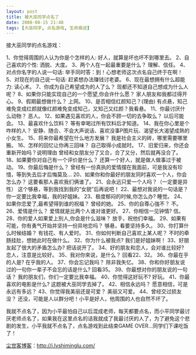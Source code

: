 ```yaml
---
layout: post
title: 被大巫同学点名了
date: 2008-08-15 21:48
tags: [大巫同学, 点名游戏, 生命痕迹]
---
```

接大巫同学的点名游戏：

1、你觉得周围的人认为你是个怎样的人:
好人，就算是坏也坏不到哪里去。
2、自己喜欢的个性:
洒脱、大度。
3、两个人在一起最重要是什么？
理解、信任。
4、对点你名字的人说一句话:
举手同时答：到！心想老师这次点名自己终于在啊！
5、对现在的自己说一句话:
赶紧想办法赚钱讨老婆。
6、现在最想拥有什么超能力:
读心术。
7、你成为自己希望成为的人了么？
现都还不知道自己想成为什么人呢？
8、如果你只能实现自己的一个愿望,你会许什么愿？
家人朋友和我都过得开心。
9、假期最想做什么？
上网。
10、是否相信红颜知己？(理由)
有点悬，知己难免变成红颜就像红颜难免变成知己，又知己又红颜？我看悬。
11、你最讨厌什么动物？
恶人。
12、如果遇见喜欢的人，你会不顾一切的去争取么？
以后可能会。
13、最喜欢什么饮料？
等有幸喝过所有饮料后才知道。
14、我在你心里是个咋样的人？
安静、随合、不会大声说话、喜欢没事P图片玩、渴望长大渴望成熟的小女生。
15、将来你最希望在什么地方发展？
我是社会主义的砖，哪里需要哪里搬。
16、怎样的回忆让你再三回味？
自己取得小成就时。
17、旧爱归来，你还会重新开始吗？说明理由
曾经和女朋友分了又合，合了又分，然后就再没合了。
18、如果要你对自己有一个评价是什么？
还算一个好人，就是做人做事过于被动。
19、你最后悔是什么？
曾经有一份真执的爱情摆在我面前，可是我没有珍惜，等到失去后才后悔莫及…
20、如果你和你最好的朋友同时喜欢一个人，你会怎么办？
这要看那人喜欢我们俩谁了。
21、会永远只爱一个人吗？（一定要是异性）
这个够悬，等到我找到我的“女貌”后再说吧！
22、最想对我说的一句话是？
你一定要比我幸福，我的好姐妹。
23、极度郁闷的时候,你怎么办?
睡觉。
24、如果你恋爱了,最希望得到谁的祝福？
曾经的她。
25、你的自尊心強不？
不。
26、爱情是什么？
爱情就是比两个人谁对谁更好。
27、你相信一见钟情?
信。
28、你的爱人如果爱上別人,你会是什么滋味？
放手，祝他们幸福。
29、如果有可能，你有勇气开始并坚持一份异地恋吗？
够悬，看要坚持多久。
30、你打算什么时候结婚？
有钱花、有人爱时。
31、你如何判断自己喜欢上某人呢？
不时的牵肠挂肚，想她此时在做什么。
32、你为什么被我点?
我们是好姐妹啊！
33、好朋友起了很大的矛盾怎么办?
把话说开了。
34、好的朋友和恋人，会对谁比较好?
恋人，注意是比较好。
35、我对你來说，是什么？
回看22、32。
36、你最在乎的人是?
在乎我的人。
37、你会忘记我吗？
除非我失忆。
38、你和你好朋友说过的一句你一辈子不会忘的话是什么?
回看35。
39、你最想对你的朋友说的一句话？
我的朋友们，你们一定要比我幸福。
40、你觉得这好玩不?
好玩。
41、你最喜欢的电影是什么?
这题被大巫同学去掉了。
42、相信永远吗？
愿意相信，可是永远有多远？
43、你觉得我美丽还是可爱？
美丽又可爱。
44、曾经交过损友没？
还没，可能是人以群分吧！小平是好人，他周围的人也自然不坏了。

我就不点名了，因为小平最怕自己以后混成老师，每天都要点名，而小平同学最讨厌老师点名了，如果我在这里点名的话我就成了我最讨厌的人了，为了避免这个悲剧的发生，小平我就不点名了，点名游戏到此结束GAME OVER…同学们下课吃饭了！

<a href="http://i.lvshiminglu.com/">尘世客博客</a>：<a href="http://i.lvshiminglu.com/">http://i.lvshiminglu.com/</a>

